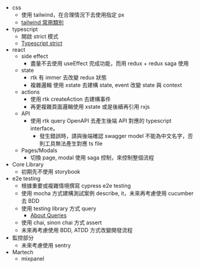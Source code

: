 * css
  * 使用 tailwind，在合理情況下去使用指定 px
  * [tailwind 常用類別](./docs/TAILWIND.md)
* typescript
  * 開啟 strict 模式
  * [Typescript strict](./docs/TYPESCRIPT.md)
* react
  * side effect
    * 盡量不去使用 useEffect 完成功能，而用 redux + redux saga 使用
  * state
    * rtk 有 immer 去改變 redux 狀態
    * 複雜邏輯 使用 xstate 去建構 state, event 改變 state 與 context 
  * actions
    * 使用 rtk createAction 去建構事件
    * 再更複雜頁面邏輯使用 xstate 或是後續再引用 rxjs
  * API
    * 使用 rtk query OpenAPI 去產生後端 API 對應的 typescript interface。
      * 發生錯誤時，請與後端確認 swagger model 不能為中文名字，否則工具無法產生對應 ts file
  * Pages/Modals
    * 切換 page, modal 使用 saga 控制，來控制整個流程
* Core Library
  * 初期先不使用 storybook
* e2e testing
  * 根據重要或複雜情境撰寫 cypress e2e testing
  * 使用 mocha 方式建構測試案例 describe, it，未來再考慮使用 cucumber 去 BDD 
  * 使用 testing library 方式 query
    * [About Queries](https://testing-library.com/docs/queries/about)
  * 使用 chai, sinon chai 方式 assert
  * 未來再考慮使用 BDD, ATDD 方式改變開發流程
* 監控部分
  * 未來考慮使用 sentry
* Martech
  * mixpanel
